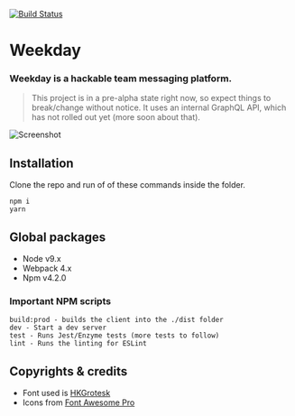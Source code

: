 [![Build Status](https://travis-ci.org/getweekday/app.svg?branch=master)](https://travis-ci.org/getweekday/client)

# Weekday
### Weekday is a hackable team messaging platform.

>  This project is in a pre-alpha state right now, so expect things to break/change without notice. It uses an internal GraphQL API, which has not rolled out yet (more soon about that).

![Screenshot](https://weekday-marketing.s3-us-west-2.amazonaws.com/screenshot.png "Screenshot")

## Installation
Clone the repo and run of of these commands inside the folder.
```
npm i
yarn
```

## Global packages
- Node v9.x
- Webpack 4.x
- Npm v4.2.0

### Important NPM scripts
```
build:prod - builds the client into the ./dist folder
dev - Start a dev server
test - Runs Jest/Enzyme tests (more tests to follow)
lint - Runs the linting for ESLint
```

## Copyrights & credits
- Font used is [HKGrotesk](https://hanken.co/hk-grotesk/)
- Icons from [Font Awesome Pro](https://fontawesome.com/license)
